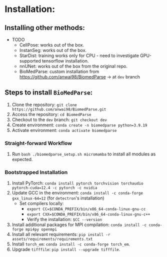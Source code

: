 # Installation:

## Installing other methods:
- TODO
    - CellPose: works out of the box.
    - InstanSeg: works out of the box.
    - StarDist: training works only for CPU - need to investigate GPU-supported tensorflow installation.
    - nnUNet: works out of the box from the original repo.
    - BioMedParse: custom installation from https://github.com/anwai98/BiomedParse -> at `dev` branch

## Steps to install `BioMedParse`:

1. Clone the repository: `git clone https://github.com/anwai98/BiomedParse.git`
2. Access the repository: `cd BiomedParse`
3. Checkout to the `dev` branch: `git checkout dev`
4. Create environment: `conda create -n biomedparse python=3.9.19`
5. Activate environment: `conda activate biomedparse`

### Straight-forward Workflow
1. Run `bash ./biomedparse_setup.sh micromamba` to install all modules as expected.

### Bootstrapped Installation

1. Install PyTorch: `conda install pytorch torchvision torchaudio pytorch-cuda=12.4 -c pytorch -c nvidia`
2. Update GCC in the environment: `conda install -c conda-forge gxx_linux-64=12` (for `detectron`'s installation)
    - Set compilers locally:
        - `export CC=$CONDA_PREFIX/bin/x86_64-conda-linux-gnu-cc`
        - `export CXX=$CONDA_PREFIX/bin/x86_64-conda-linux-gnu-c++`
        - Verify the installation: `$CC --version`
3. Install additional packages for MPI compilation: `conda install -c conda-forge mpi4py openmpi`
4. Install all relevant requirements: `pip install -r assets/requirements/requirements.txt`
5. Install `torch_em`: `conda install -c conda-forge torch_em`.
6. Upgrade `tifffile`: `pip install --upgrade tifffile`.
